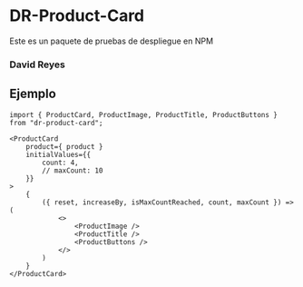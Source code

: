 # DR-Product-Card

Este es un paquete de pruebas de despliegue en NPM

### David Reyes

## Ejemplo
```
import { ProductCard, ProductImage, ProductTitle, ProductButtons } from "dr-product-card";
```


```
<ProductCard 
    product={ product }
    initialValues={{ 
        count: 4,
        // maxCount: 10
    }}
>
    {
        ({ reset, increaseBy, isMaxCountReached, count, maxCount }) => (
            <>
                <ProductImage />
                <ProductTitle />
                <ProductButtons />
            </>
        )
    }
</ProductCard>
```
